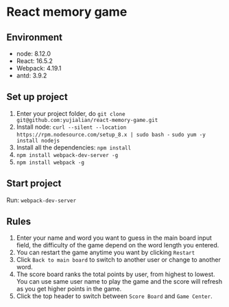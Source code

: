 # React memory game
## Environment
* node: 8.12.0
* React: 16.5.2
* Webpack: 4.19.1
* antd: 3.9.2

## Set up project
1. Enter your project folder, do `git clone git@github.com:yujialian/react-memory-game.git`
2. Install node:
`curl --silent --location https://rpm.nodesource.com/setup_8.x | sudo bash -`
`sudo yum -y install nodejs`
3. Install all the dependencies: `npm install`
4. `npm install webpack-dev-server -g`
5. `npm install webpack -g`

## Start project
Run: `webpack-dev-server`

## Rules
1. Enter your name and word you want to guess in the main board input field, the difficulty of the game depend on the word length you entered.
2. You can restart the game anytime you want by clicking `Restart`
3. Click `Back to main board` to switch to another user or change to another word.
4. The score board ranks the total points by user, from highest to lowest. You can use same user name to play the game and the score will refresh as you get higher points in the game.
5. Click the top header to switch between `Score Board` and `Game Center`.
